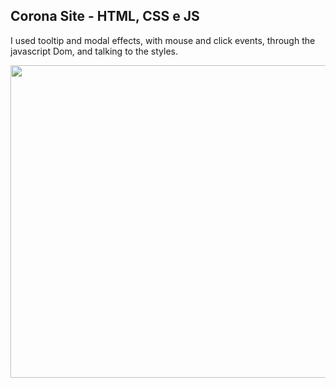 
 <h2>Corona Site - HTML, CSS e JS</h2>
   <p>I used tooltip and modal effects, with mouse and click events, through the javascript Dom, and talking to the styles.</p>
    
 <img src="src/assets/gif1.gif"  width="1000" height="500">